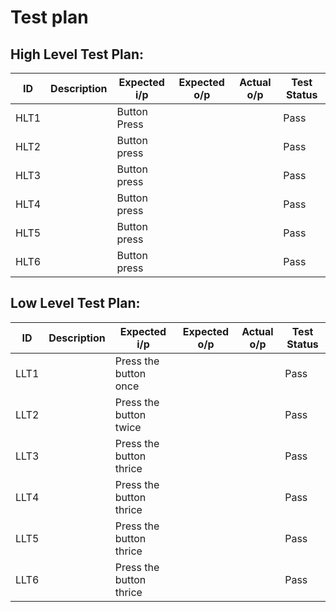 # Test plan

## High Level Test Plan:

| ID | Description | Expected i/p | Expected o/p | Actual o/p | Test Status |
| ----- | ----- | ------- |  ------- | ----- | ----- |
|HLT1|    |Button Press|    |     |Pass|
|HLT2|    |Button press|   |      |Pass|
|HLT3|    |Button press|     |     |Pass|
|HLT4|    |Button press|     |     |Pass|
|HLT5|    |Button press|     |      | Pass |
|HLT6|    |Button press|     |      | Pass |

## Low Level Test Plan:

| ID | Description | Expected i/p | Expected o/p | Actual o/p | Test Status |
| ----- | ----- | ------- |  ------- | ----- | ----- |
|LLT1|  |Press the button once|     |   |Pass|
|LLT2|  |Press the button twice|     |    |Pass|
|LLT3|   |Press the button thrice|    |    |Pass|
|LLT4|   | Press the button thrice|   |     |Pass|
|LLT5|   | Press the button thrice|   |     |Pass|
|LLT6|   | Press the button thrice|   |     |Pass|


